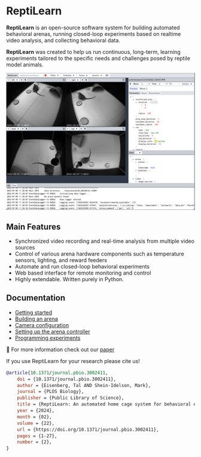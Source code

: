 # ReptiLearn

__ReptiLearn__ is an open-source software system for building automated behavioral arenas, running closed-loop experiments based on realtime video analysis, and collecting behavioral data. 

__ReptiLearn__ was created to help us run continuous, long-term, learning experiments tailored to the specific needs and challenges posed by reptile model animals. 

![ReptiLearn user interface](/docs/images/reptilearn-ui.png)


## Main Features

- Synchronized video recording and real-time analysis from multiple video sources
- Control of various arena hardware components such as temperature sensors, lighting, and reward feeders
- Automate and run closed-loop behavioral experiments
- Web based interface for remote monitoring and control
- Highly extendable. Written purely in Python.

## Documentation

- [Getting started](docs/getting_started.md)
- [Building an arena](docs/build_arena.md)
- [Camera configuration](docs/camera_config.md)
- [Setting up the arena controller](docs/arena_setup.md)
- [Programming experiments](docs/programming_experiments.md)

:dizzy: For more information check out our [paper](https://dx.plos.org/10.1371/journal.pbio.3002411)

If you use ReptiLearn for your research please cite us!

```bibtex
@article{10.1371/journal.pbio.3002411,
    doi = {10.1371/journal.pbio.3002411},
    author = {Eisenberg, Tal AND Shein-Idelson, Mark},
    journal = {PLOS Biology},
    publisher = {Public Library of Science},
    title = {ReptiLearn: An automated home cage system for behavioral experiments in reptiles without human intervention},
    year = {2024},
    month = {02},
    volume = {22},
    url = {https://doi.org/10.1371/journal.pbio.3002411},
    pages = {1-27},
    number = {2},
}
```

